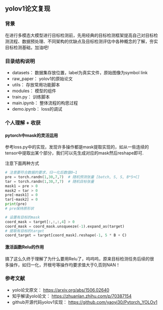 ## yolov1论文复现

### 背景

在进行多模态大模型进行目标检测前，先用经典的目标检测框架提高自己对目标检测流程、数据预处理、不同架构的优缺点及目标检测评估中各种概念的了解，夯实目标检测基础，加油吧!

### 目录结构说明

- datasets： 数据集存放位置，label为真实文件，原始图像为symbol link
- raw_paper： yolov1的原始论文
- utils： 存放常用功能脚本
- modules： 模型的组件
- train.py： 训练脚本
- main.ipynb： 整体流程的构思过程
- demo.ipynb： loss的调试

### 个人理解 + 收获

#### pytorch中mask的灵活运用

参考loss.py中的实现，发现许多操作都是mask提取实现的，如从一些连续的tensor中提取出某个部分，我们可以先生成对应的mask然后reshape即可.

注意下面两种方式

```py
# 注意要符合数据的要求，归一化后数值0~1
pre = torch.randn(1,30,7,7)  # 随机预测张量 [batch, S, S, B*5+C]
tar = torch.randn(1,30,7,7)  # 随机目标张量
mask1 = pre > 0
mask2 = tar > 0
pre[~mask1] = 0
tar[~mask2] = 0
print(pre)
# pre保持原形状
```

```py
# 设置有目标的mask
coord_mask = target[:,:,:,4] > 0
coord_mask = coord_mask.unsqueeze(-1).expand_as(target)
# 提取有目标的target
coord_target = target[coord_mask].reshape(-1, 5 * B + C)
```

#### 激活函数Relu的作用

搞了这么久终于理解了为什么要用Relu了，呜呜呜，原来目标检测任务后续的很多操作，如归一化，开根号等操作均要求值大于0,否则NAN！


### 参考文献

- yolo论文原文： https://arxiv.org/abs/1506.02640
- 知乎解读yolo论文： https://zhuanlan.zhihu.com/p/70387154
- github开源代码yolov1实现： https://github.com/yaoyi30/Pytorch_YOLOv1